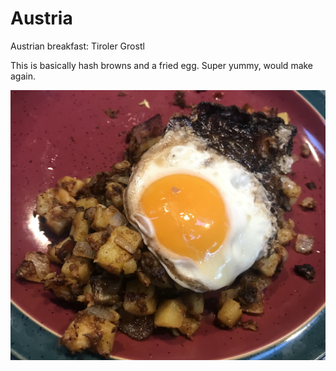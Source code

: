 # Austria

Austrian breakfast: Tiroler Grostl

This is basically hash browns and a fried egg. Super yummy, would make again.

<a href="https://www.austria.info/en/things-to-do/food-and-drink/recipes/tiroler-groestl">

![Fried egg on top of fried potatoes](images/austria.jpeg)